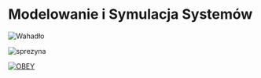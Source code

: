 # Modelowanie i Symulacja Systemów

![Wahadło](https://user-images.githubusercontent.com/12998256/96034972-9ee00f00-0e62-11eb-83c2-e4b2e24b4fcf.gif)

![sprezyna](https://user-images.githubusercontent.com/12998256/96034983-a0a9d280-0e62-11eb-94b7-b0157d65c643.png)

[![OBEY](https://user-images.githubusercontent.com/12998256/96034978-a0113c00-0e62-11eb-8bdc-8334d23c9981.png)](https://www.youtube.com/watch?v=UzW3u0d8hqY)
